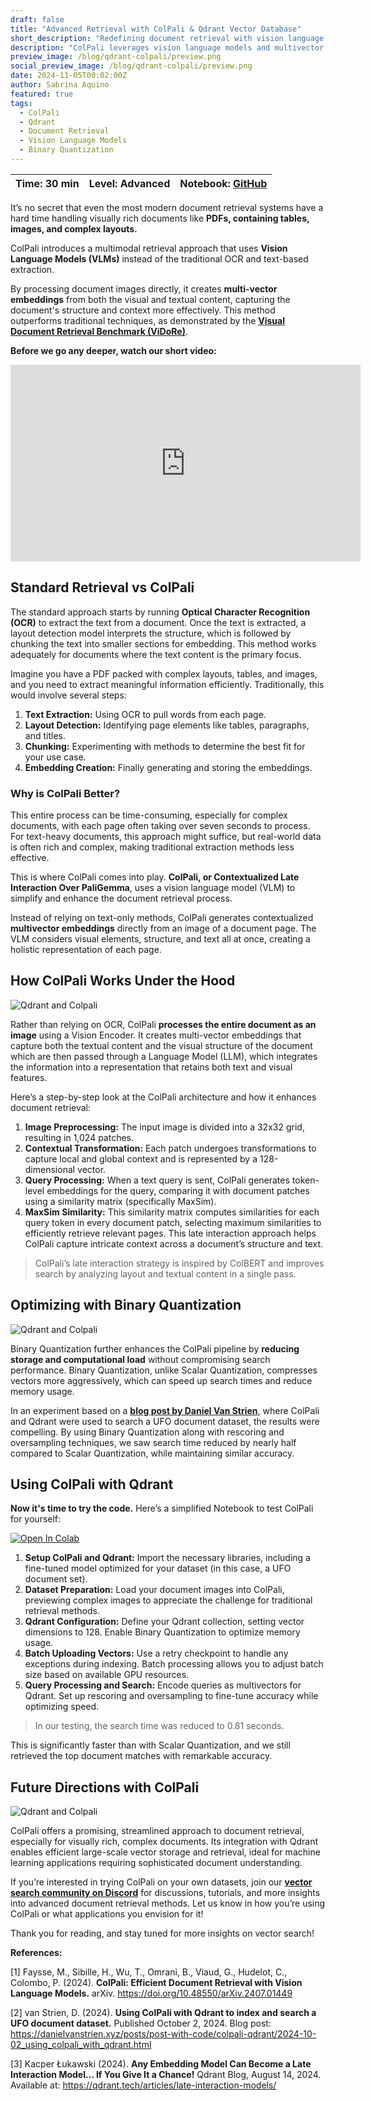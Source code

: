 ```yaml
---
draft: false
title: "Advanced Retrieval with ColPali & Qdrant Vector Database"
short_description: "Redefining document retrieval with vision language models."
description: "ColPali leverages vision language models and multivector embeddings to streamline complex document retrieval."
preview_image: /blog/qdrant-colpali/preview.png
social_preview_image: /blog/qdrant-colpali/preview.png
date: 2024-11-05T00:02:00Z
author: Sabrina Aquino
featured: true
tags:
  - ColPali
  - Qdrant
  - Document Retrieval
  - Vision Language Models
  - Binary Quantization
---
```

| Time: 30 min | Level: Advanced | Notebook: [GitHub](https://github.com/qdrant/examples/blob/master/colpali-and-binary-quantization/colpali_demo_binary.ipynb) | 
| --- | ----------- | ----------- |

It’s no secret that even the most modern document retrieval systems have a hard time handling visually rich documents like **PDFs, containing tables, images, and complex layouts.**

ColPali introduces a multimodal retrieval approach that uses **Vision Language Models (VLMs)** instead of the traditional OCR and text-based extraction. 

By processing document images directly, it creates **multi-vector embeddings** from both the visual and textual content, capturing the document's structure and context more effectively. This method outperforms traditional techniques, as demonstrated by the [**Visual Document Retrieval Benchmark (ViDoRe)**](https://huggingface.co/vidore).

**Before we go any deeper, watch our short video:**

<iframe width="560" height="315" src="https://www.youtube.com/embed/_A90A-grwIc?si=ezEjuiRJtGZ87yd1" title="YouTube video player" frameborder="0" allow="accelerometer; autoplay; clipboard-write; encrypted-media; gyroscope; picture-in-picture; web-share" referrerpolicy="strict-origin-when-cross-origin" allowfullscreen></iframe>

## Standard Retrieval vs ColPali

The standard approach starts by running **Optical Character Recognition (OCR)** to extract the text from a document. Once the text is extracted, a layout detection model interprets the structure, which is followed by chunking the text into smaller sections for embedding. This method works adequately for documents where the text content is the primary focus.

Imagine you have a PDF packed with complex layouts, tables, and images, and you need to extract meaningful information efficiently. Traditionally, this would involve several steps:

1. **Text Extraction:** Using OCR to pull words from each page.
2. **Layout Detection:** Identifying page elements like tables, paragraphs, and titles.
3. **Chunking:** Experimenting with methods to determine the best fit for your use case.
4. **Embedding Creation:** Finally generating and storing the embeddings.

### Why is ColPali Better?

This entire process can be time-consuming, especially for complex documents, with each page often taking over seven seconds to process. For text-heavy documents, this approach might suffice, but real-world data is often rich and complex, making traditional extraction methods less effective.

This is where ColPali comes into play. **ColPali, or Contextualized Late Interaction Over PaliGemma**, uses a vision language model (VLM) to simplify and enhance the document retrieval process. 

Instead of relying on text-only methods, ColPali generates contextualized **multivector embeddings** directly from an image of a document page. The VLM considers visual elements, structure, and text all at once, creating a holistic representation of each page.

## How ColPali Works Under the Hood
![Qdrant and Colpali](/blog/qdrant-colpali/qdrant-colpali-1.png)

Rather than relying on OCR, ColPali **processes the entire document as an image** using a Vision Encoder. It creates multi-vector embeddings that capture both the textual content and the visual structure of the document which are then passed through a Language Model (LLM), which integrates the information into a representation that retains both text and visual features.

Here’s a step-by-step look at the ColPali architecture and how it enhances document retrieval:

1. **Image Preprocessing:** The input image is divided into a 32x32 grid, resulting in 1,024 patches.
2. **Contextual Transformation:** Each patch undergoes transformations to capture local and global context and is represented by a 128-dimensional vector.
3. **Query Processing:** When a text query is sent, ColPali generates token-level embeddings for the query, comparing it with document patches using a similarity matrix (specifically MaxSim).
4. **MaxSim Similarity:** This similarity matrix computes similarities for each query token in every document patch, selecting maximum similarities to efficiently retrieve relevant pages. This late interaction approach helps ColPali capture intricate context across a document’s structure and text.

> ColPali’s late interaction strategy is inspired by ColBERT and improves search by analyzing layout and textual content in a single pass.

## Optimizing with Binary Quantization
![Qdrant and Colpali](/blog/qdrant-colpali/qdrant-colpali-3.png)

Binary Quantization further enhances the ColPali pipeline by **reducing storage and computational load** without compromising search performance. Binary Quantization, unlike Scalar Quantization, compresses vectors more aggressively, which can speed up search times and reduce memory usage.

In an experiment based on a [**blog post by Daniel Van Strien**](https://danielvanstrien.xyz/posts/post-with-code/colpali-qdrant/2024-10-02_using_colpali_with_qdrant.html), where ColPali and Qdrant were used to search a UFO document dataset, the results were compelling. By using Binary Quantization along with rescoring and oversampling techniques, we saw search time reduced by nearly half compared to Scalar Quantization, while maintaining similar accuracy.

## Using ColPali with Qdrant

**Now it's time to try the code.** Here’s a simplified Notebook to test ColPali for yourself:

[![Open In Colab](https://colab.research.google.com/assets/colab-badge.svg)](https://colab.research.google.com/github/sabrinaaquino/colpali-qdrant-demo/blob/main/colpali_demo_binary.ipynb)

1. **Setup ColPali and Qdrant:** Import the necessary libraries, including a fine-tuned model optimized for your dataset (in this case, a UFO document set).
2. **Dataset Preparation:** Load your document images into ColPali, previewing complex images to appreciate the challenge for traditional retrieval methods.
3. **Qdrant Configuration:** Define your Qdrant collection, setting vector dimensions to 128. Enable Binary Quantization to optimize memory usage.
4. **Batch Uploading Vectors:** Use a retry checkpoint to handle any exceptions during indexing. Batch processing allows you to adjust batch size based on available GPU resources.
5. **Query Processing and Search:** Encode queries as multivectors for Qdrant. Set up rescoring and oversampling to fine-tune accuracy while optimizing speed.

> In our testing, the search time was reduced to 0.81 seconds. 

This is significantly faster than with Scalar Quantization, and we still retrieved the top document matches with remarkable accuracy.

## Future Directions with ColPali
![Qdrant and Colpali](/blog/qdrant-colpali/qdrant-colpali-2.png)

ColPali offers a promising, streamlined approach to document retrieval, especially for visually rich, complex documents. Its integration with Qdrant enables efficient large-scale vector storage and retrieval, ideal for machine learning applications requiring sophisticated document understanding.

If you’re interested in trying ColPali on your own datasets, join our [**vector search community on Discord**](https://qdrant.to/discord) for discussions, tutorials, and more insights into advanced document retrieval methods. Let us know in how you’re using ColPali or what applications you envision for it!

Thank you for reading, and stay tuned for more insights on vector search!

**References:**

[1] Faysse, M., Sibille, H., Wu, T., Omrani, B., Viaud, G., Hudelot, C., Colombo, P. (2024). **ColPali: Efficient Document Retrieval with Vision Language Models.** arXiv. https://doi.org/10.48550/arXiv.2407.01449

[2] van Strien, D. (2024). **Using ColPali with Qdrant to index and search a UFO document dataset.** Published October 2, 2024. Blog post: https://danielvanstrien.xyz/posts/post-with-code/colpali-qdrant/2024-10-02_using_colpali_with_qdrant.html

[3] Kacper Łukawski (2024). **Any Embedding Model Can Become a Late Interaction Model... If You Give It a Chance!** Qdrant Blog, August 14, 2024. Available at: https://qdrant.tech/articles/late-interaction-models/